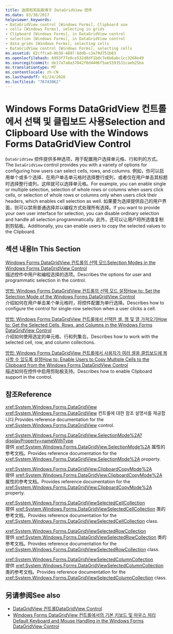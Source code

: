 ```yaml
---
title: 选择和剪贴板用于 DataGridView 控件
ms.date: 03/30/2017
helpviewer_keywords:
- DataGridView control [Windows Forms], Clipboard use
- cells [Windows Forms], selecting in grids
- Clipboard [Windows Forms], in DataGridView control
- selection [Windows Forms], in DataGridView control
- data grids [Windows Forms], selecting cells
- DataGridView control [Windows Forms], selecting cells
ms.assetid: 82cffcad-8b30-4897-bddb-c3a79d751b83
ms.openlocfilehash: 6993f77e8ce532d8df1bdc7e6b6abc1cc3268e49
ms.sourcegitcommit: de17a7a0a37042f0d4406f5ae5393531caeb25ba
ms.translationtype: MT
ms.contentlocale: zh-CN
ms.lasthandoff: 01/24/2020
ms.locfileid: "76743062"
---
```

# <a name="selection-and-clipboard-use-with-the-windows-forms-datagridview-control"></a><span data-ttu-id="563c1-102">Windows Forms DataGridView 컨트롤에서 선택 및 클립보드 사용</span><span class="sxs-lookup"><span data-stu-id="563c1-102">Selection and Clipboard Use with the Windows Forms DataGridView Control</span></span>
<span data-ttu-id="563c1-103">`DataGridView` 控件提供多种选项，用于配置用户选择单元格、行和列的方式。</span><span class="sxs-lookup"><span data-stu-id="563c1-103">The `DataGridView` control provides you with a variety of options for configuring how users can select cells, rows, and columns.</span></span> <span data-ttu-id="563c1-104">例如，你可以启用单个或多个选择、在用户单击单元格时选择整行或列，或者仅在用户单击其标题时选择整行或列，这样就可以选择单元格。</span><span class="sxs-lookup"><span data-stu-id="563c1-104">For example, you can enable single or multiple selection, selection of whole rows or columns when users click cells, or selection of whole rows or columns only when users click their headers, which enables cell selection as well.</span></span> <span data-ttu-id="563c1-105">如果要为选择提供自己的用户界面，则可以禁用普通选择并以编程方式处理所有选择。</span><span class="sxs-lookup"><span data-stu-id="563c1-105">If you want to provide your own user interface for selection, you can disable ordinary selection and handle all selection programmatically.</span></span> <span data-ttu-id="563c1-106">此外，还可以让用户将所选值复制到剪贴板。</span><span class="sxs-lookup"><span data-stu-id="563c1-106">Additionally, you can enable users to copy the selected values to the Clipboard.</span></span>  
  
## <a name="in-this-section"></a><span data-ttu-id="563c1-107">섹션 내용</span><span class="sxs-lookup"><span data-stu-id="563c1-107">In This Section</span></span>  
 [<span data-ttu-id="563c1-108">Windows Forms DataGridView 컨트롤의 선택 모드</span><span class="sxs-lookup"><span data-stu-id="563c1-108">Selection Modes in the Windows Forms DataGridView Control</span></span>](selection-modes-in-the-windows-forms-datagridview-control.md)  
 <span data-ttu-id="563c1-109">描述控件中用户和编程选择的选项。</span><span class="sxs-lookup"><span data-stu-id="563c1-109">Describes the options for user and programmatic selection in the control.</span></span>  
  
 [<span data-ttu-id="563c1-110">방법: Windows Forms DataGridView 컨트롤의 선택 모드 설정</span><span class="sxs-lookup"><span data-stu-id="563c1-110">How to: Set the Selection Mode of the Windows Forms DataGridView Control</span></span>](how-to-set-the-selection-mode-of-the-windows-forms-datagridview-control.md)  
 <span data-ttu-id="563c1-111">介绍如何在用户单击某个单元格时，将控件配置为单行选择。</span><span class="sxs-lookup"><span data-stu-id="563c1-111">Describes how to configure the control for single-row selection when a user clicks a cell.</span></span>  
  
 [<span data-ttu-id="563c1-112">방법: Windows Forms DataGridView 컨트롤에서 선택한 셀, 행 및 열 가져오기</span><span class="sxs-lookup"><span data-stu-id="563c1-112">How to: Get the Selected Cells, Rows, and Columns in the Windows Forms DataGridView Control</span></span>](selected-cells-rows-and-columns-datagridview.md)  
 <span data-ttu-id="563c1-113">介绍如何使用选定的单元格、行和列集合。</span><span class="sxs-lookup"><span data-stu-id="563c1-113">Describes how to work with the selected cell, row, and column collections.</span></span>  
  
 [<span data-ttu-id="563c1-114">방법: Windows Forms DataGridView 컨트롤에서 사용자가 여러 셀을 클립보드에 복사할 수 있도록 설정</span><span class="sxs-lookup"><span data-stu-id="563c1-114">How to: Enable Users to Copy Multiple Cells to the Clipboard from the Windows Forms DataGridView Control</span></span>](enable-users-to-copy-multiple-cells-to-the-clipboard-datagridview.md)  
 <span data-ttu-id="563c1-115">描述如何在控件中启用剪贴板支持。</span><span class="sxs-lookup"><span data-stu-id="563c1-115">Describes how to enable Clipboard support in the control.</span></span>  
  
## <a name="reference"></a><span data-ttu-id="563c1-116">참조</span><span class="sxs-lookup"><span data-stu-id="563c1-116">Reference</span></span>  
 <xref:System.Windows.Forms.DataGridView>  
 <span data-ttu-id="563c1-117"><xref:System.Windows.Forms.DataGridView> 컨트롤에 대한 참조 설명서를 제공합니다.</span><span class="sxs-lookup"><span data-stu-id="563c1-117">Provides reference documentation for the <xref:System.Windows.Forms.DataGridView> control.</span></span>  
  
 <xref:System.Windows.Forms.DataGridView.SelectionMode%2A?displayProperty=nameWithType>  
 <span data-ttu-id="563c1-118">提供 <xref:System.Windows.Forms.DataGridView.SelectionMode%2A> 属性的参考文档。</span><span class="sxs-lookup"><span data-stu-id="563c1-118">Provides reference documentation for the <xref:System.Windows.Forms.DataGridView.SelectionMode%2A> property.</span></span>  
  
 <xref:System.Windows.Forms.DataGridView.ClipboardCopyMode%2A>  
 <span data-ttu-id="563c1-119">提供 <xref:System.Windows.Forms.DataGridView.ClipboardCopyMode%2A> 属性的参考文档。</span><span class="sxs-lookup"><span data-stu-id="563c1-119">Provides reference documentation for the <xref:System.Windows.Forms.DataGridView.ClipboardCopyMode%2A> property.</span></span>  
  
 <xref:System.Windows.Forms.DataGridViewSelectedCellCollection>  
 <span data-ttu-id="563c1-120">提供 <xref:System.Windows.Forms.DataGridViewSelectedCellCollection> 类的参考文档。</span><span class="sxs-lookup"><span data-stu-id="563c1-120">Provides reference documentation for the <xref:System.Windows.Forms.DataGridViewSelectedCellCollection> class.</span></span>  
  
 <xref:System.Windows.Forms.DataGridViewSelectedRowCollection>  
 <span data-ttu-id="563c1-121">提供 <xref:System.Windows.Forms.DataGridViewSelectedRowCollection> 类的参考文档。</span><span class="sxs-lookup"><span data-stu-id="563c1-121">Provides reference documentation for the <xref:System.Windows.Forms.DataGridViewSelectedRowCollection> class.</span></span>  
  
 <xref:System.Windows.Forms.DataGridViewSelectedColumnCollection>  
 <span data-ttu-id="563c1-122">提供 <xref:System.Windows.Forms.DataGridViewSelectedColumnCollection> 类的参考文档。</span><span class="sxs-lookup"><span data-stu-id="563c1-122">Provides reference documentation for the <xref:System.Windows.Forms.DataGridViewSelectedColumnCollection> class.</span></span>  
  
## <a name="see-also"></a><span data-ttu-id="563c1-123">另请参阅</span><span class="sxs-lookup"><span data-stu-id="563c1-123">See also</span></span>

- [<span data-ttu-id="563c1-124">DataGridView 컨트롤</span><span class="sxs-lookup"><span data-stu-id="563c1-124">DataGridView Control</span></span>](datagridview-control-windows-forms.md)
- [<span data-ttu-id="563c1-125">Windows Forms DataGridView 컨트롤에서의 기본 키보드 및 마우스 처리</span><span class="sxs-lookup"><span data-stu-id="563c1-125">Default Keyboard and Mouse Handling in the Windows Forms DataGridView Control</span></span>](default-keyboard-and-mouse-handling-in-the-windows-forms-datagridview-control.md)
